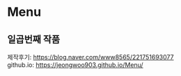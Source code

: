# Menu
## 일곱번째 작품
제작후기: https://blog.naver.com/www8565/221751693077 <br />
github.io: https://jeongwoo903.github.io/Menu/
